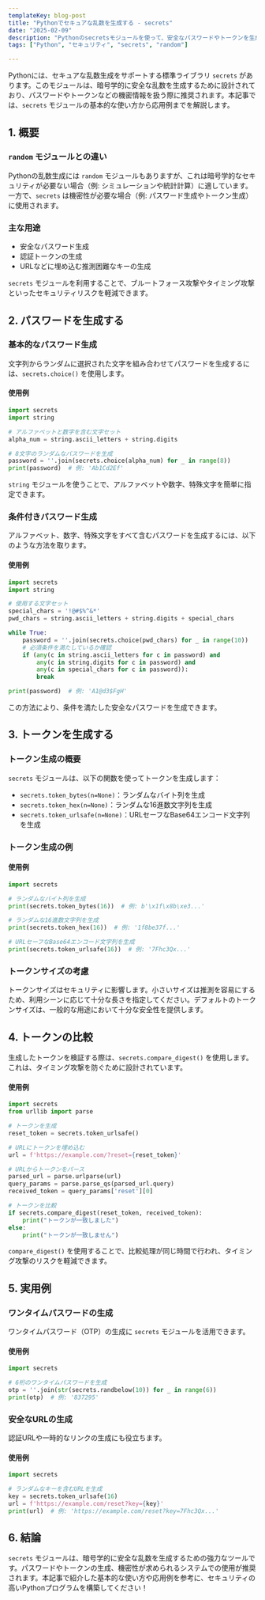 ```yaml
---
templateKey: blog-post
title: "Pythonでセキュアな乱数を生成する - secrets"
date: "2025-02-09"
description: "Pythonのsecretsモジュールを使って、安全なパスワードやトークンを生成する方法を解説。タイミング攻撃への対策や実用例も詳しく紹介します。"
tags: ["Python", "セキュリティ", "secrets", "random"]

---
```



Pythonには、セキュアな乱数生成をサポートする標準ライブラリ `secrets` があります。このモジュールは、暗号学的に安全な乱数を生成するために設計されており、パスワードやトークンなどの機密情報を扱う際に推奨されます。本記事では、`secrets` モジュールの基本的な使い方から応用例までを解説します。


## 1. 概要

### `random` モジュールとの違い

Pythonの乱数生成には `random` モジュールもありますが、これは暗号学的なセキュリティが必要ない場合（例: シミュレーションや統計計算）に適しています。一方で、`secrets` は機密性が必要な場合（例: パスワード生成やトークン生成）に使用されます。

### 主な用途

- 安全なパスワード生成
- 認証トークンの生成
- URLなどに埋め込む推測困難なキーの生成

`secrets` モジュールを利用することで、ブルートフォース攻撃やタイミング攻撃といったセキュリティリスクを軽減できます。


## 2. パスワードを生成する

### 基本的なパスワード生成

文字列からランダムに選択された文字を組み合わせてパスワードを生成するには、`secrets.choice()` を使用します。

#### 使用例

```python
import secrets
import string

# アルファベットと数字を含む文字セット
alpha_num = string.ascii_letters + string.digits

# 8文字のランダムなパスワードを生成
password = ''.join(secrets.choice(alpha_num) for _ in range(8))
print(password)  # 例: 'Ab1Cd2Ef'
```

`string` モジュールを使うことで、アルファベットや数字、特殊文字を簡単に指定できます。

### 条件付きパスワード生成

アルファベット、数字、特殊文字をすべて含むパスワードを生成するには、以下のような方法を取ります。

#### 使用例

```python
import secrets
import string

# 使用する文字セット
special_chars = '!@#$%^&*'
pwd_chars = string.ascii_letters + string.digits + special_chars

while True:
    password = ''.join(secrets.choice(pwd_chars) for _ in range(10))
    # 必須条件を満たしているか確認
    if (any(c in string.ascii_letters for c in password) and
        any(c in string.digits for c in password) and
        any(c in special_chars for c in password)):
        break

print(password)  # 例: 'A1@d3$FgH'
```

この方法により、条件を満たした安全なパスワードを生成できます。


## 3. トークンを生成する

### トークン生成の概要

`secrets` モジュールは、以下の関数を使ってトークンを生成します：

- `secrets.token_bytes(n=None)`：ランダムなバイト列を生成
- `secrets.token_hex(n=None)`：ランダムな16進数文字列を生成
- `secrets.token_urlsafe(n=None)`：URLセーフなBase64エンコード文字列を生成

### トークン生成の例

#### 使用例

```python
import secrets

# ランダムなバイト列を生成
print(secrets.token_bytes(16))  # 例: b'\x1f\x8b\xe3...'

# ランダムな16進数文字列を生成
print(secrets.token_hex(16))  # 例: '1f8be37f...'

# URLセーフなBase64エンコード文字列を生成
print(secrets.token_urlsafe(16))  # 例: '7Fhc3Qx...'
```

### トークンサイズの考慮

トークンサイズはセキュリティに影響します。小さいサイズは推測を容易にするため、利用シーンに応じて十分な長さを指定してください。デフォルトのトークンサイズは、一般的な用途において十分な安全性を提供します。


## 4. トークンの比較

生成したトークンを検証する際は、`secrets.compare_digest()` を使用します。これは、タイミング攻撃を防ぐために設計されています。

#### 使用例

```python
import secrets
from urllib import parse

# トークンを生成
reset_token = secrets.token_urlsafe()

# URLにトークンを埋め込む
url = f'https://example.com/?reset={reset_token}'

# URLからトークンをパース
parsed_url = parse.urlparse(url)
query_params = parse.parse_qs(parsed_url.query)
received_token = query_params['reset'][0]

# トークンを比較
if secrets.compare_digest(reset_token, received_token):
    print("トークンが一致しました")
else:
    print("トークンが一致しません")
```

`compare_digest()` を使用することで、比較処理が同じ時間で行われ、タイミング攻撃のリスクを軽減できます。


## 5. 実用例

### ワンタイムパスワードの生成

ワンタイムパスワード（OTP）の生成に `secrets` モジュールを活用できます。

#### 使用例

```python
import secrets

# 6桁のワンタイムパスワードを生成
otp = ''.join(str(secrets.randbelow(10)) for _ in range(6))
print(otp)  # 例: '837295'
```

### 安全なURLの生成

認証URLや一時的なリンクの生成にも役立ちます。

#### 使用例

```python
import secrets

# ランダムなキーを含むURLを生成
key = secrets.token_urlsafe(16)
url = f'https://example.com/reset?key={key}'
print(url)  # 例: 'https://example.com/reset?key=7Fhc3Qx...'
```


## 6. 結論

`secrets` モジュールは、暗号学的に安全な乱数を生成するための強力なツールです。パスワードやトークンの生成、機密性が求められるシステムでの使用が推奨されます。本記事で紹介した基本的な使い方や応用例を参考に、セキュリティの高いPythonプログラムを構築してください！

